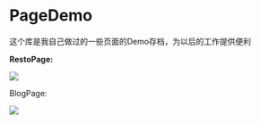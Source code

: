 # PageDemo

这个库是我自己做过的一些页面的Demo存档，为以后的工作提供便利

**RestoPage:**

![](http://i.imgur.com/ThX5Mui.png)


BlogPage:

![](http://i.imgur.com/k9A2B8x.jpg)